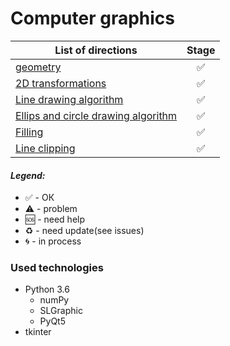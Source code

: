 # Computer graphics

| List of directions  |     Stage     |
| ------------- |:-------------:|
|[geometry](geometry/)|✅|
|[2D transformations](transformations-2d/)|✅|
|[Line drawing algorithm](line-drawing/)|✅|
|[Ellips and circle drawing algorithm](ellips-drawing/)|✅|
|[Filling](filling/)|✅|
|[Line clipping](line-clipping/)|✅|

#### <i>Legend:</i>
<ul>
<li>✅ - ОК
<li>⚠️ - problem
<li>🆘 - need help
<li>♻️ - need update(see issues)
<li>🌀 - in process
</ul>

### Used technologies  
* Python 3.6  
  * numPy  
  * SLGraphic
  * PyQt5
* tkinter

